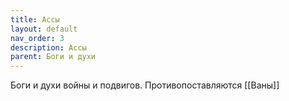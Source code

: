 ```yaml
---
title: Ассы
layout: default
nav_order: 3
description: Ассы
parent: Боги и духи
---
```


Боги и духи войны и подвигов. 
Противопоставляются [[Ваны]]
